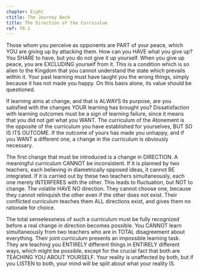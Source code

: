 ```yaml
---
chapter: Eight
ctitle: The Journey Back
title: The Direction of the Curriculum
ref: T8.1
---
```


Those whom you perceive as opponents are PART of your peace, which YOU
are giving up by attacking them. How can you HAVE what you give up? You
SHARE to have, but you do not give it up yourself. When you give up
peace, you are EXCLUDING yourself from it. This is a condition which is
so alien to the Kingdom that you cannot understand the state which
prevails within it. Your past learning must have taught you the wrong
things, simply because it has not made you happy. On this basis alone,
its value should be questioned.

If learning aims at change, and that is ALWAYS its purpose, are you
satisfied with the changes YOUR learning has brought you?
Dissatisfaction with learning outcomes must be a sign of learning
failure, since it means that you did not get what you WANT. The
curriculum of the Atonement is the opposite of the curriculum you have
established for yourselves, BUT SO IS ITS OUTCOME. If the outcome of
yours has made you unhappy, and if you WANT a different one, a change in
the curriculum is obviously necessary.

The first change that must be introduced is a change in DIRECTION. A
meaningful curriculum CANNOT be inconsistent. If it is planned by two
teachers, each believing in diametrically opposed ideas, it cannot BE
integrated. If it is carried out by these two teachers simultaneously,
each one merely INTERFERES with the other. This leads to fluctuation,
but NOT to change. The volatile HAVE NO direction. They cannot choose
one, because they cannot relinquish the other even if the other does not
exist. Their conflicted curriculum teaches them ALL directions exist, and
gives them no rationale for choice.

The total senselessness of such a curriculum must be fully recognized
before a real change in direction becomes possible. You CANNOT learn
simultaneously from two teachers who are in TOTAL disagreement about
everything. Their joint curriculum
presents an impossible learning task. They are teaching you ENTIRELY
different things in ENTIRELY different ways, which might be possible,
except for the crucial fact that both are TEACHING YOU ABOUT
YOURSELF. Your reality is unaffected by both, but if you LISTEN to both,
your mind will be split about what your reality IS.

